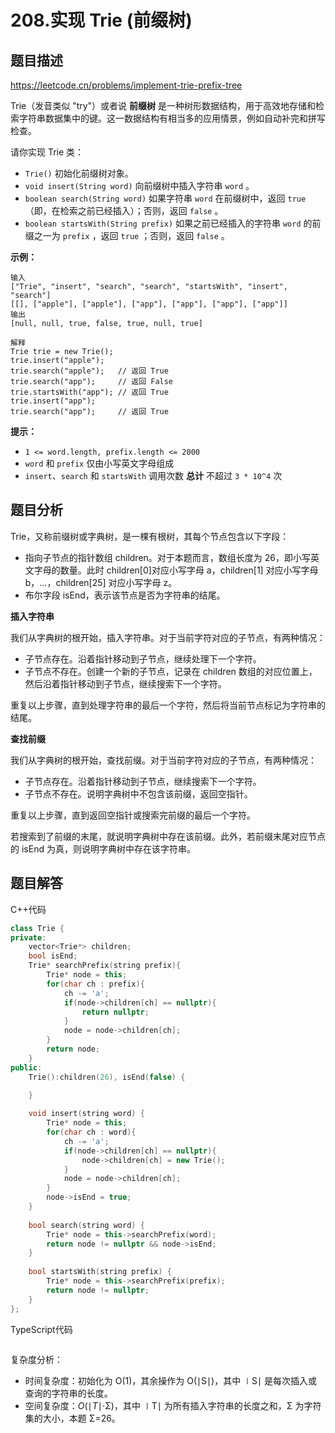# 208.实现 Trie (前缀树)

## 题目描述 

https://leetcode.cn/problems/implement-trie-prefix-tree

Trie（发音类似 "try"）或者说 **前缀树** 是一种树形数据结构，用于高效地存储和检索字符串数据集中的键。这一数据结构有相当多的应用情景，例如自动补完和拼写检查。

请你实现 Trie 类：

- `Trie()` 初始化前缀树对象。
- `void insert(String word)` 向前缀树中插入字符串 `word` 。
- `boolean search(String word)` 如果字符串 `word` 在前缀树中，返回 `true`（即，在检索之前已经插入）；否则，返回 `false` 。
- `boolean startsWith(String prefix)` 如果之前已经插入的字符串 `word` 的前缀之一为 `prefix` ，返回 `true` ；否则，返回 `false` 。

 

**示例：**

```
输入
["Trie", "insert", "search", "search", "startsWith", "insert", "search"]
[[], ["apple"], ["apple"], ["app"], ["app"], ["app"], ["app"]]
输出
[null, null, true, false, true, null, true]

解释
Trie trie = new Trie();
trie.insert("apple");
trie.search("apple");   // 返回 True
trie.search("app");     // 返回 False
trie.startsWith("app"); // 返回 True
trie.insert("app");
trie.search("app");     // 返回 True
```

 

**提示：**

- `1 <= word.length, prefix.length <= 2000`
- `word` 和 `prefix` 仅由小写英文字母组成
- `insert`、`search` 和 `startsWith` 调用次数 **总计** 不超过 `3 * 10^4` 次



## 题目分析

Trie，又称前缀树或字典树，是一棵有根树，其每个节点包含以下字段：

* 指向子节点的指针数组 children。对于本题而言，数组长度为 26，即小写英文字母的数量。此时 children[0]对应小写字母 a，children[1] 对应小写字母 b，…，children[25] 对应小写字母 z。
* 布尔字段 isEnd，表示该节点是否为字符串的结尾。

**插入字符串**

我们从字典树的根开始，插入字符串。对于当前字符对应的子节点，有两种情况：

* 子节点存在。沿着指针移动到子节点，继续处理下一个字符。
* 子节点不存在。创建一个新的子节点，记录在 children 数组的对应位置上，然后沿着指针移动到子节点，继续搜索下一个字符。

重复以上步骤，直到处理字符串的最后一个字符，然后将当前节点标记为字符串的结尾。

**查找前缀**

我们从字典树的根开始，查找前缀。对于当前字符对应的子节点，有两种情况：

* 子节点存在。沿着指针移动到子节点，继续搜索下一个字符。
* 子节点不存在。说明字典树中不包含该前缀，返回空指针。

重复以上步骤，直到返回空指针或搜索完前缀的最后一个字符。

若搜索到了前缀的末尾，就说明字典树中存在该前缀。此外，若前缀末尾对应节点的 isEnd 为真，则说明字典树中存在该字符串。



## 题目解答

C++代码

```c++
class Trie {
private:
    vector<Trie*> children;
    bool isEnd;
    Trie* searchPrefix(string prefix){
        Trie* node = this;
        for(char ch : prefix){
            ch -= 'a';
            if(node->children[ch] == nullptr){
                return nullptr;
            }
            node = node->children[ch];
        }
        return node;
    }
public:
    Trie():children(26), isEnd(false) {

    }
    
    void insert(string word) {
        Trie* node = this;
        for(char ch : word){
            ch -= 'a';
            if(node->children[ch] == nullptr){
                node->children[ch] = new Trie();
            }
            node = node->children[ch];
        }
        node->isEnd = true;
    }
    
    bool search(string word) {
        Trie* node = this->searchPrefix(word);
        return node != nullptr && node->isEnd;
    }
    
    bool startsWith(string prefix) {
        Trie* node = this->searchPrefix(prefix);
        return node != nullptr;
    }
};
```

TypeScript代码

```typescript

```

复杂度分析：

* 时间复杂度：初始化为 O(1)，其余操作为 O(∣S∣)，其中 ∣S∣ 是每次插入或查询的字符串的长度。
* 空间复杂度：*O*(∣*T*∣⋅Σ)，其中 ∣T∣ 为所有插入字符串的长度之和，Σ 为字符集的大小，本题 Σ=26。

